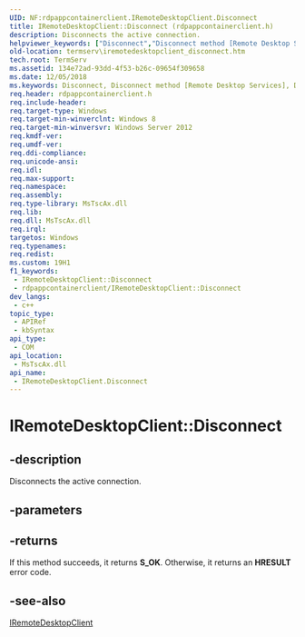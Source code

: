 ```yaml
---
UID: NF:rdpappcontainerclient.IRemoteDesktopClient.Disconnect
title: IRemoteDesktopClient::Disconnect (rdpappcontainerclient.h)
description: Disconnects the active connection.
helpviewer_keywords: ["Disconnect","Disconnect method [Remote Desktop Services]","Disconnect method [Remote Desktop Services]","IRemoteDesktopClient interface","IRemoteDesktopClient interface [Remote Desktop Services]","Disconnect method","IRemoteDesktopClient.Disconnect","IRemoteDesktopClient::Disconnect","rdpappcontainerclient/IRemoteDesktopClient::Disconnect","termserv.iremotedesktopclient_disconnect"]
old-location: termserv\iremotedesktopclient_disconnect.htm
tech.root: TermServ
ms.assetid: 134e72ad-93dd-4f53-b26c-09654f309658
ms.date: 12/05/2018
ms.keywords: Disconnect, Disconnect method [Remote Desktop Services], Disconnect method [Remote Desktop Services],IRemoteDesktopClient interface, IRemoteDesktopClient interface [Remote Desktop Services],Disconnect method, IRemoteDesktopClient.Disconnect, IRemoteDesktopClient::Disconnect, rdpappcontainerclient/IRemoteDesktopClient::Disconnect, termserv.iremotedesktopclient_disconnect
req.header: rdpappcontainerclient.h
req.include-header: 
req.target-type: Windows
req.target-min-winverclnt: Windows 8
req.target-min-winversvr: Windows Server 2012
req.kmdf-ver: 
req.umdf-ver: 
req.ddi-compliance: 
req.unicode-ansi: 
req.idl: 
req.max-support: 
req.namespace: 
req.assembly: 
req.type-library: MsTscAx.dll
req.lib: 
req.dll: MsTscAx.dll
req.irql: 
targetos: Windows
req.typenames: 
req.redist: 
ms.custom: 19H1
f1_keywords:
 - IRemoteDesktopClient::Disconnect
 - rdpappcontainerclient/IRemoteDesktopClient::Disconnect
dev_langs:
 - c++
topic_type:
 - APIRef
 - kbSyntax
api_type:
 - COM
api_location:
 - MsTscAx.dll
api_name:
 - IRemoteDesktopClient.Disconnect
---
```


# IRemoteDesktopClient::Disconnect


## -description

Disconnects the active connection.

## -parameters

## -returns

If this method succeeds, it returns <b xmlns:loc="http://microsoft.com/wdcml/l10n">S_OK</b>. Otherwise, it returns an <b xmlns:loc="http://microsoft.com/wdcml/l10n">HRESULT</b> error code.

## -see-also

<a href="https://docs.microsoft.com/windows/desktop/api/rdpappcontainerclient/nn-rdpappcontainerclient-iremotedesktopclient">IRemoteDesktopClient</a>

